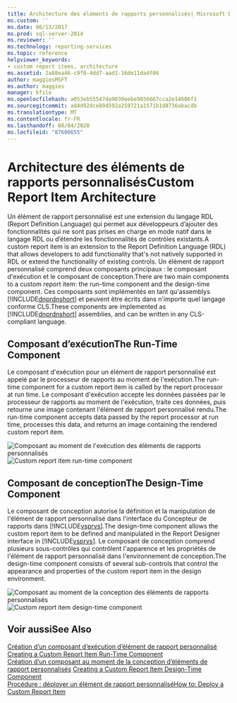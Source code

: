 ```yaml
---
title: Architecture des éléments de rapports personnalisés| Microsoft Docs
ms.custom: ''
ms.date: 06/13/2017
ms.prod: sql-server-2014
ms.reviewer: ''
ms.technology: reporting-services
ms.topic: reference
helpviewer_keywords:
- custom report items, architecture
ms.assetid: 2a88ea46-c9f8-4dd7-aad1-16de11da4f06
author: maggiesMSFT
ms.author: maggies
manager: kfile
ms.openlocfilehash: a053eb55547da9030eebe9036667cca2e14606f1
ms.sourcegitcommit: ad4d92dce894592a259721a1571b1d8736abacdb
ms.translationtype: MT
ms.contentlocale: fr-FR
ms.lasthandoff: 08/04/2020
ms.locfileid: "87600655"
---
```

# <a name="custom-report-item-architecture"></a><span data-ttu-id="544d9-102">Architecture des éléments de rapports personnalisés</span><span class="sxs-lookup"><span data-stu-id="544d9-102">Custom Report Item Architecture</span></span>
  <span data-ttu-id="544d9-103">Un élément de rapport personnalisé est une extension du langage RDL (Report Definition Language) qui permet aux développeurs d’ajouter des fonctionnalités qui ne sont pas prises en charge en mode natif dans le langage RDL ou d’étendre les fonctionnalités de contrôles existants.</span><span class="sxs-lookup"><span data-stu-id="544d9-103">A custom report item is an extension to the Report Definition Language (RDL) that allows developers to add functionality that's not natively supported in RDL or extend the functionality of existing controls.</span></span> <span data-ttu-id="544d9-104">Un élément de rapport personnalisé comprend deux composants principaux : le composant d'exécution et le composant de conception.</span><span class="sxs-lookup"><span data-stu-id="544d9-104">There are two main components to a custom report item: the run-time component and the design-time component.</span></span> <span data-ttu-id="544d9-105">Ces composants sont implémentés en tant qu'assemblys [!INCLUDE[dnprdnshort](../../includes/dnprdnshort-md.md)] et peuvent être écrits dans n'importe quel langage conforme CLS.</span><span class="sxs-lookup"><span data-stu-id="544d9-105">These components are implemented as [!INCLUDE[dnprdnshort](../../includes/dnprdnshort-md.md)] assemblies, and can be written in any CLS-compliant language.</span></span>  
  
## <a name="the-run-time-component"></a><span data-ttu-id="544d9-106">Composant d’exécution</span><span class="sxs-lookup"><span data-stu-id="544d9-106">The Run-Time Component</span></span>  
 <span data-ttu-id="544d9-107">Le composant d'exécution pour un élément de rapport personnalisé est appelé par le processeur de rapports au moment de l'exécution.</span><span class="sxs-lookup"><span data-stu-id="544d9-107">The run-time component for a custom report item is called by the report processor at run time.</span></span> <span data-ttu-id="544d9-108">Le composant d'exécution accepte les données passées par le processeur de rapports au moment de l'exécution, traite ces données, puis retourne une image contenant l'élément de rapport personnalisé rendu.</span><span class="sxs-lookup"><span data-stu-id="544d9-108">The run-time component accepts data passed by the report processor at run time, processes this data, and returns an image containing the rendered custom report item.</span></span>  
  
 <span data-ttu-id="544d9-109">![Composant au moment de l'exécution des éléments de rapports personnalisés](../../../2014/reporting-services/media/customreportitemrun-timecomponentarchitecture.gif "Composant au moment de l'exécution des éléments de rapports personnalisés")</span><span class="sxs-lookup"><span data-stu-id="544d9-109">![Custom report item run-time component](../../../2014/reporting-services/media/customreportitemrun-timecomponentarchitecture.gif "Custom report item run-time component")</span></span>  
  
## <a name="the-design-time-component"></a><span data-ttu-id="544d9-110">Composant de conception</span><span class="sxs-lookup"><span data-stu-id="544d9-110">The Design-Time Component</span></span>  
 <span data-ttu-id="544d9-111">Le composant de conception autorise la définition et la manipulation de l'élément de rapport personnalisé dans l'interface du Concepteur de rapports dans [!INCLUDE[vsprvs](../../includes/vsprvs-md.md)].</span><span class="sxs-lookup"><span data-stu-id="544d9-111">The design-time component allows the custom report item to be defined and manipulated in the Report Designer interface in [!INCLUDE[vsprvs](../../includes/vsprvs-md.md)].</span></span> <span data-ttu-id="544d9-112">Le composant de conception comprend plusieurs sous-contrôles qui contrôlent l'apparence et les propriétés de l'élément de rapport personnalisé dans l'environnement de conception.</span><span class="sxs-lookup"><span data-stu-id="544d9-112">The design-time component consists of several sub-controls that control the appearance and properties of the custom report item in the design environment.</span></span>  
  
 <span data-ttu-id="544d9-113">![Composant au moment de la conception des éléments de rapports personnalisés](../../../2014/reporting-services/media/customreportitemdesign-timecomponentarchitecture.gif "Composant au moment de la conception des éléments de rapports personnalisés")</span><span class="sxs-lookup"><span data-stu-id="544d9-113">![Custom report item design-time component](../../../2014/reporting-services/media/customreportitemdesign-timecomponentarchitecture.gif "Custom report item design-time component")</span></span>  
  
## <a name="see-also"></a><span data-ttu-id="544d9-114">Voir aussi</span><span class="sxs-lookup"><span data-stu-id="544d9-114">See Also</span></span>  
 <span data-ttu-id="544d9-115">[Création d’un composant d’exécution d’élément de rapport personnalisé](../custom-report-items/creating-a-custom-report-item-run-time-component.md) </span><span class="sxs-lookup"><span data-stu-id="544d9-115">[Creating a Custom Report Item Run-Time Component](../custom-report-items/creating-a-custom-report-item-run-time-component.md) </span></span>  
 <span data-ttu-id="544d9-116">[Création d’un composant au moment de la conception d’éléments de rapport personnalisés](../custom-report-items/creating-a-custom-report-item-design-time-component.md) </span><span class="sxs-lookup"><span data-stu-id="544d9-116">[Creating a Custom Report Item Design-Time Component](../custom-report-items/creating-a-custom-report-item-design-time-component.md) </span></span>  
 [<span data-ttu-id="544d9-117">Procédure : déployer un élément de rapport personnalisé</span><span class="sxs-lookup"><span data-stu-id="544d9-117">How to: Deploy a Custom Report Item</span></span>](../custom-report-items/how-to-deploy-a-custom-report-item.md)  
  
  
